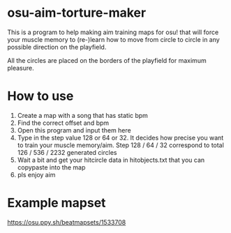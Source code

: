 # osu-aim-torture-maker

This is a program to help making aim training maps for osu! that will force your muscle memory to (re-)learn how to move from circle to circle in any possible direction on the playfield.

All the circles are placed on the borders of the playfield for maximum pleasure.

# How to use

1. Create a map with a song that has static bpm
2. Find the correct offset and bpm
3. Open this program and input them here
4. Type in the step value 128 or 64 or 32. It decides how precise you want to train your muscle memory/aim. Step 128 / 64 / 32 correspond to total 126 / 536 / 2232 generated circles
5. Wait a bit and get your hitcircle data in hitobjects.txt that you can copypaste into the map
6. pls enjoy aim

# Example mapset

https://osu.ppy.sh/beatmapsets/1533708
